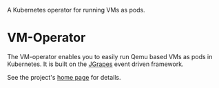 A Kubernetes operator for running VMs as pods.

VM-Operator
===========

The VM-operator enables you to easily run Qemu based VMs as pods
in Kubernetes. It is built on the
[JGrapes](https://mnlipp.github.io/jgrapes/) event driven framework.

See the project's [home page](https://jdrupes.org/vm-operator/) for details.
